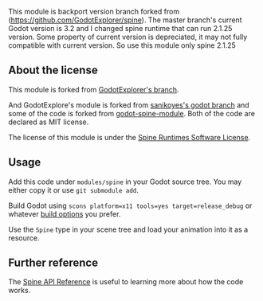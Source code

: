 This module is backport version branch forked from (https://github.com/GodotExplorer/spine).
The master branch's current Godot version is 3.2 and I changed spine runtime that can run 2.1.25 version.
Some property of current version is depreciated, it may not fully compatible with current version.
So use this module only spine 2.1.25

## About the license

This module is forked from [GodotExplorer's branch](https://github.com/GodotExplorer/spine).

And GodotExplore's module is forked from [sanikoyes's godot branch](https://github.com/sanikoyes/godot/tree/develop/modules/spine) and some of the code is forked from [godot-spine-module](https://github.com/jjay/godot-spine-module). Both of the code are declared as MIT license.

The license of this module is under the [Spine Runtimes Software License](https://github.com/EsotericSoftware/spine-runtimes/blob/3.6/LICENSE).

## Usage

Add this code under `modules/spine` in your Godot source tree. You may either copy it or use `git submodule add`.

Build Godot using `scons platform=x11 tools=yes target=release_debug` or whatever [build options](http://docs.godotengine.org/en/latest/development/compiling/) you prefer.

Use the `Spine` type in your scene tree and load your animation into it as a resource.

## Further reference

The [Spine API Reference](http://esotericsoftware.com/spine-api-reference) is useful to learning more about how the code works.

